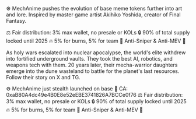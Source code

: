 ⚙️ MechAnime pushes the evolution of base meme tokens further into art and lore. Inspired by master game artist Akihiko Yoshida, creator of Final Fantasy.

⚖️ Fair distribution: 3% max wallet, no presale or KOLs
🔒 90% of total supply locked until 2025
🔥 5% for burns, 5% for team
🥷 Anti-Sniper & Anti-MEV 🤖

As holy wars escalated into nuclear apocalypse, the world's elite withdrew into fortified underground vaults. They took the best AI, robotics, and weapons tech with them. 20 years later, their mecha-warrior daughters emerge into the dune wasteland to battle for the planet's last resources. Follow their story on X and TG.

⚙️ MechAnime just stealth launched on base 👀
CA: 0xaB80A4dc49e4B0E8e52eEBE3741826A7BCCe0f76
⚖️ Fair distribution: 3% max wallet, no presale or KOLs
🔒 90% of total supply locked until 2025
🔥 5% for burns, 5% for team
🥷 Anti-Sniper & Anti-MEV 🤖